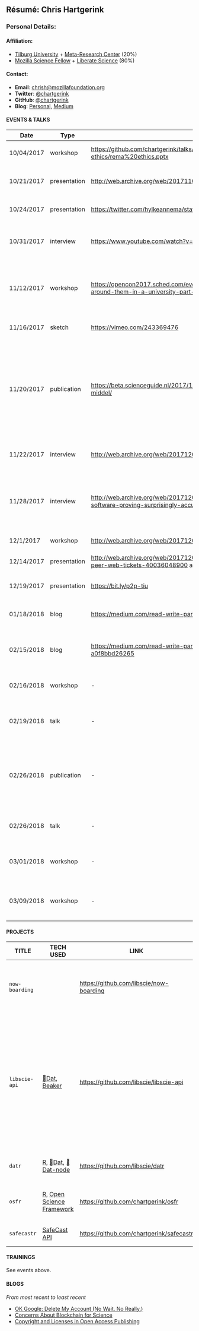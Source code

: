 ## Résumé: Chris Hartgerink 	

### Personal Details:

#### Affiliation:
* [Tilburg University](https://tilburguniversity.edu) + [Meta-Research Center](https://metaresearch.nl/) (20%)
* [Mozilla Science Fellow](https://science.mozilla.org/) + [Liberate Science](http://libscie.org) (80%)

#### Contact:
* **Email**: [chrish@mozillafoundation.org](mailto:chrish@mozillafoundation.org)
* **Twitter**: [@chartgerink](https://twitter.com/chartgerink)
* **GitHub**: [@chartgerink](https://github.com/chartgerink)
* **Blog**: [Personal](http://onsnetwork.org/chartgerink/), [Medium](https://medium.com/@chartgerink)

#### EVENTS & TALKS

| Date       	| Type         	| URL                                                                                                                                                                     	| Title                                                                                                                                       	|  Where                                   	|
|------------	|--------------	|-------------------------------------------------------------------------------------------------------------------------------------------------------------------------	|---------------------------------------------------------------------------------------------------------------------------------------------	|------------------------------------------	|
| 10/04/2017 	| workshop     	| https://github.com/chartgerink/talks/blob/master/2017_2018/20171004rema-ethics/rema%20ethics.pptx                                                                       	| Responsible research conduct                                                                                                                	| Tilburg University                       	|
| 10/21/2017 	| presentation 	| http://web.archive.org/web/20171106132552/http://amsj.nl/convention/                                                                                                    	| Young and full of desires: Reliable knowledge                                                                                               	| Amsterdam Medical Student journal (AMSj) 	|
| 10/24/2017 	| presentation 	| https://twitter.com/hylkeannema/status/922761846855208960                                                                                                               	| Open is rewarding, not easy (yet)                                                                                                           	| Tilburg University                       	|
| 10/31/2017 	| interview    	| https://www.youtube.com/watch?v=aba95C7fkug                                                                                                                             	| Open Access : Open up your research @ Tilburg University                                                                                    	| Tilburg University                       	|
| 11/12/2017 	| workshop       	| https://opencon2017.sched.com/event/Cq8b/how-might-we-help-individuals-shape-the-culture-around-them-in-a-university-part-1-culture-change-workshop-europe-2                                                                                                                                             	| How might we help individuals shape the culture around them in their university?                                                                                                      	| OpenCon                       	|
| 11/16/2017 	| sketch       	| https://vimeo.com/243369476                                                                                                                                             	| NOT the current state of science                                                                                                            	| Tilburg University                       	|
| 11/20/2017 	| publication  	| https://beta.scienceguide.nl/2017/11/wetenschap-is-meer-dan-product-promovendus-meer-dan-middel/                                                                        	| [Science is more than a product, the PhD-candidate more than a tool] Wetenschap is meer dan een product, de promovendus meer dan een middel 	| ScienceGuide                             	|
| 11/22/2017 	| interview    	| http://web.archive.org/web/20171205095016/https://www.groene.nl/artikel/dichter-bij-de-waarheid                                                                         	| Dichter bij de waarheid? [Closer to the truth]                                                                                              	| De Groene Amsterdammer                   	|
| 11/28/2017 	| interview    	| http://web.archive.org/web/20171205095010/http://www.sciencemag.org/news/2017/11/controversial-software-proving-surprisingly-accurate-spotting-errors-psychology-papers 	| Controversial software is proving surprisingly accurate at spotting errors in psychology papers                                             	| Science Magazine                         	|
| 12/1/2017  	| workshop     	| http://web.archive.org/web/20171205094918/https://mozillascience.github.io/WOW-Pasteur/                                                                                 	| Working Open Workshop                                                                                                                       	| Pasteur Institute                        	|
| 12/14/2017 	| presentation 	| http://web.archive.org/web/20171205094900/https://www.eventbrite.com/e/exploring-the-peer-to-peer-web-tickets-40036048900 and https://bit.ly/p2p-austin                                               	| Decentralizing scholarly communication                                                                                             	| Beaker Browser                           	|
| 12/19/2017 	| presentation 	|  https://bit.ly/p2p-tiu                                                                                                                                                                       	| Redesigning scholarly communication                                                                                                            	| Tilburg University                       	|
| 01/18/2018 	| blog 	|  https://medium.com/read-write-participate/concerns-about-blockchain-for-science-1540c4ac9bdb                                                                                                                                                                       	| Concerns about blockchain for science                                                                                                            	| Medium                       	|
| 02/15/2018 	| blog 	|  https://medium.com/read-write-participate/ok-google-delete-my-account-no-wait-no-really-a0f8bbd26265                                                                                                                                                                       	| OK Google: Delete My Account (No Wait. No Really.)                                                                                                            	| Medium                       	|
| 02/16/2018 	| workshop 	|  -                                                                                                                                                                       	| Ethics and Data management workshop                                                                                                            	| Tilburg University                       	|
| 02/19/2018 	| talk 	|  -                                                                                                                                                                       	| [Progress and regress in science](https://drive.google.com/open?id=1lqS3tD9LXVXn_IDSMKWDQNHPxhGj_a-oWHYk2E0m1FY)                                                                                                            	| Amsterdam Medical Center (AMC), Pharmacology department                   	|
| 02/26/2018 	| publication 	|  -                                                                                                                                                                       	| [Verified, shared, modular research communication with the Dat protocol](https://web.archive.org/web/20180316145316/https://dat-com-chris.hashbase.io/) (Note: first full draft for WebConf)                                                                                                            	| -                        	| 
| 02/26/2018 	| talk 	|  -                                                                                                                                                                       	| [Limits of closed science](https://drive.google.com/open?id=1NxynFGPDWKS0eaI1y2orCdAxQhEDBq5mVOta4Vmm1ug)                                                                                                            	| Tilburg University, Developmental Psychology                       	|
| 03/01/2018 	| workshop 	|  -                                                                                                                                                                       	| Open data and preregistration mini-workshop                                                                                                            	| Tilburg University, Medical and Clinical Psychology   
| 03/09/2018 	| workshop 	|  -                                                                                                                                                                       	| Project management 101 (i.e., working open)                                                                                                            	| Tilburg University, Faculty of Social Sciences

#### PROJECTS
TITLE | TECH USED | LINK | DESCRIPTION | VERSION
----- | --------- | ---- | ------------ | -------
`now-boarding` |    | https://github.com/libscie/now-boarding | A modern onboarding module for researchers about new topics in research. | `v-.-.-`
`libscie-api` | [💾Dat](https://github.com/datproject/dat-node), [Beaker](https://github.com/beakerbrowser/webdb) | https://github.com/libscie/libscie-api | Building a decentralized scholarly communication infrastructure that does away with journals, publication bias, access issues and much more (small goals). This repository builds the API needed to do so (Electron app forthcoming) | `v-.-.-`
`datr` | [R](https://cran.r-project.org/), [💾Dat](https://github.com/datproject/dat), [💾Dat-node](https://github.com/datproject/dat-node) | https://github.com/libscie/datr | An R package to interface with the p2p Dat network | `v0.1.0`
`osfr` | [R](https://cran.r-project.org/), [Open Science Framework](https://osf.io) | https://github.com/chartgerink/osfr | An R package to interface with the Open Science Framework | `v-.-.-`
`safecastr` | [SafeCast API](https://api.safecast.org/) | https://github.com/chartgerink/safecastr | An R package to retrieve Safecast data | `v-.-.-`

#### TRAININGS

See events above.
  
#### BLOGS

*From most recent to least recent*

* [OK Google: Delete My Account (No Wait. No Really.)](https://medium.com/read-write-participate/ok-google-delete-my-account-no-wait-no-really-a0f8bbd26265)
* [Concerns About Blockchain for Science](https://medium.com/read-write-participate/concerns-about-blockchain-for-science-1540c4ac9bdb)
* [Copyright and Licenses in Open Access Publishing](https://medium.com/read-write-participate/copyright-and-licenses-in-open-access-publishing-da73e0ca8ed3)
